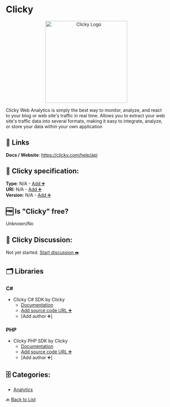 # Clicky
<p align="center">
    <img width="256" src="https://raw.githubusercontent.com/apis-list/apis-list/main/apis/clicky/logo_256x256.png" alt="Clicky Logo"/>
</p>
Clicky Web Analytics is simply the best way to monitor, analyze, and react to your blog or web site's traffic in real time. Allows you to extract your web site's traffic data into several formats, making it easy to integrate, analyze, or store your data within your own application

##  🔗 Links
**Docs / Website**: https://clicky.com/help/api

## 🧬 Clicky specification:
**Type**: N/A - [Add ➕](https://github.com/apis-list/apis-list/edit/main/apis-list.yaml)  
**URI**: N/A - [Add ➕](https://github.com/apis-list/apis-list/edit/main/apis-list.yaml)  
**Version**: N/A - [Add ➕](https://github.com/apis-list/apis-list/edit/main/apis-list.yaml)

## 🆓 Is "Clicky" free?
Unknown/No  

## 💬 Clicky Discussion:
Not yet started. [Start discussion ➡️](https://github.com/apis-list/apis-list/discussions/new)

## 🗂️ Libraries
### C#
- Clicky C# SDK by Clicky
    - [Documentation](https://clicky.com/help/apps-plugins#csharp)
    - [Add source code URL ➕]()
    - [Add author ➕]

### PHP
- Clicky PHP SDK by Clicky
    - [Documentation](https://clicky.com/help/apps-plugins#php)
    - [Add source code URL ➕]()
    - [Add author ➕]


## 🗄️ Categories:
- [Analytics](https://github.com/apis-list/apis-list#analytics-)

🔙  [Back to List](https://github.com/apis-list/apis-list)
